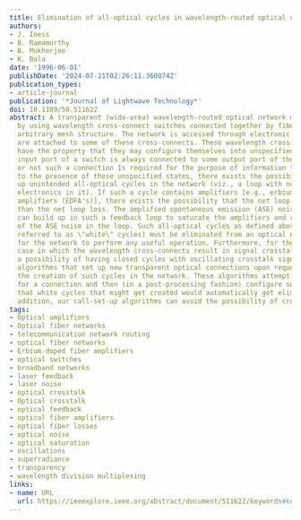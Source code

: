 ```yaml
---
title: Elimination of all-optical cycles in wavelength-routed optical networks
authors:
- J. Iness
- B. Ramamurthy
- B. Mukherjee
- K. Bala
date: '1996-06-01'
publishDate: '2024-07-21T02:26:11.360074Z'
publication_types:
- article-journal
publication: '*Journal of Lightwave Technology*'
doi: 10.1109/50.511622
abstract: A transparent (wide-area) wavelength-routed optical network may be constructed
  by using wavelength cross-connect switches connected together by fiber to form an
  arbitrary mesh structure. The network is accessed through electronic stations that
  are attached to some of these cross-connects. These wavelength cross-connect switches
  have the property that they may configure themselves into unspecified states. Each
  input port of a switch is always connected to some output port of the switch whether
  or not such a connection Is required for the purpose of information transfer. Due
  to the presence of these unspecified states, there exists the possibility of setting
  up unintended all-optical cycles in the network (viz., a loop with no terminating
  electronics in it). If such a cycle contains amplifiers [e.g., erbium-doped fiber
  amplifiers (EDFA's)], there exists the possibility that the net loop gain is greater
  than the net loop loss. The amplified spontaneous emission (ASE) noise from amplifiers
  can build up in such a feedback loop to saturate the amplifiers and result in oscillations
  of the ASE noise in the loop. Such all-optical cycles as defined above (and hereafter
  referred to as \"white\" cycles) must be eliminated from an optical network in order
  for the network to perform any useful operation. Furthermore, for the realistic
  case in which the wavelength cross-connects result in signal crosstalk, there is
  a possibility of having closed cycles with oscillating crosstalk signals. We examine
  algorithms that set up new transparent optical connections upon request while avoiding
  the creation of such cycles in the network. These algorithms attempt to find a route
  for a connection and then (in a post-processing fashion) configure switches such
  that white cycles that might get created would automatically get eliminated. In
  addition, our call-set-up algorithms can avoid the possibility of crosstalk cycles.
tags:
- Optical amplifiers
- Optical fiber networks
- telecommunication network routing
- optical fiber networks
- Erbium-doped fiber amplifiers
- optical switches
- broadband networks
- laser feedback
- laser noise
- optical crosstalk
- Optical crosstalk
- optical feedback
- optical fiber amplifiers
- optical fiber losses
- optical noise
- optical saturation
- oscillations
- superradiance
- transparency
- wavelength division multiplexing
links:
- name: URL
  url: https://ieeexplore.ieee.org/abstract/document/511622/keywords#keywords
---
```

